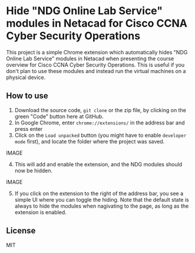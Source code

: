 # Hide "NDG Online Lab Service" modules in Netacad for Cisco CCNA Cyber Security Operations

This project is a simple Chrome extension which automatically hides "NDG Online Lab Service" modules in Netacad when presenting the course overview for Cisco CCNA Cyber Security Operations. This is useful if you don't plan to use these modules and instead run the virtual machines on a physical device.

## How to use

1. Download the source code, `git clone` or the zip file, by clicking on the green "Code" button here at GitHub.
2. In Google Chrome, enter `chrome://extensions/` in the address bar and press enter
3. Click on the `Load unpacked` button (you might have to enable `developer mode` first), and locate the folder where the project was saved.

IMAGE

4. This will add and enable the extension, and the NDG modules should now be hidden.

IMAGE

5. If you click on the extension to the right of the address bar, you see a simple UI where you can toggle the hiding. Note that the default state is always to hide the modules when nagivating to the page, as long as the extension is enabled.

## License

MIT

